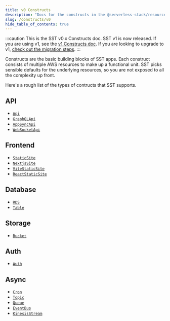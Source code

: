 ```yaml
---
title: v0 Constructs
description: "Docs for the constructs in the @serverless-stack/resources package"
slug: /constructs/v0
hide_table_of_contents: true
---
```


:::caution
This is the SST v0.x Constructs doc. SST v1 is now released. If you are using v1, see the [v1 Constructs doc](/constructs). If you are looking to upgrade to v1, [check out the migration steps](/constructs/v0/migration).
:::

Constructs are the basic building blocks of SST apps. Each construct consists of multiple AWS resources to make up a functional unit. SST picks sensible defaults for the underlying resources, so you are not exposed to all the complexity up front.

Here's a rough list of the types of contructs that SST supports.

## API
- [`Api`](./Api.md)
- [`GraphQLApi`](./GraphQLApi.md)
- [`AppSyncApi`](./AppSyncApi.md)
- [`WebSocketApi`](./WebSocketApi.md)

## Frontend
- [`StaticSite`](./StaticSite.md)
- [`NextjsSite`](./NextjsSite.md)
- [`ViteStaticSite`](./ViteStaticSite.md)
- [`ReactStaticSite`](./ReactStaticSite.md)

## Database
- [`RDS`](./RDS.md)
- [`Table`](./Table.md)

## Storage
- [`Bucket`](./Bucket.md)

## Auth
- [`Auth`](./Auth.md)

## Async
- [`Cron`](./Cron.md)
- [`Topic`](./Topic.md)
- [`Queue`](./Queue.md)
- [`EventBus`](./EventBus.md)
- [`KinesisStream`](./KinesisStream.md)
